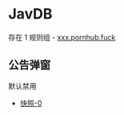# JavDB

存在 1 规则组 - [xxx.pornhub.fuck](/src/apps/xxx.pornhub.fuck.ts)

## 公告弹窗

默认禁用

- [快照-0](https://i.gkd.li/import/13334608)
